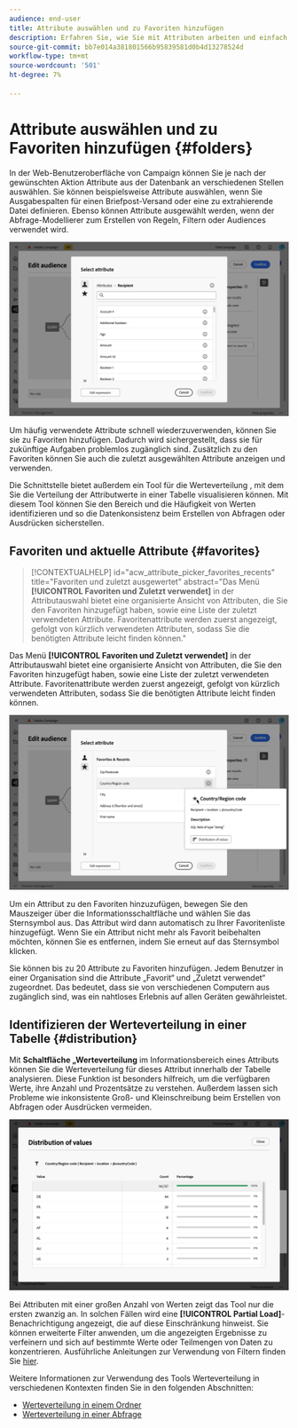 ```yaml
---
audience: end-user
title: Attribute auswählen und zu Favoriten hinzufügen
description: Erfahren Sie, wie Sie mit Attributen arbeiten und einfach auf bevorzugte und kürzlich verwendete Attribute zugreifen können.
source-git-commit: bb7e014a381801566b95839581d0b4d13278524d
workflow-type: tm+mt
source-wordcount: '501'
ht-degree: 7%

---
```


# Attribute auswählen und zu Favoriten hinzufügen {#folders}

In der Web-Benutzeroberfläche von Campaign können Sie je nach der gewünschten Aktion Attribute aus der Datenbank an verschiedenen Stellen auswählen. Sie können beispielsweise Attribute auswählen, wenn Sie Ausgabespalten für einen Briefpost-Versand oder eine zu extrahierende Datei definieren. Ebenso können Attribute ausgewählt werden, wenn der Abfrage-Modellierer zum Erstellen von Regeln, Filtern oder Audiences verwendet wird.

![](assets/attributes-list.png)

Um häufig verwendete Attribute schnell wiederzuverwenden, können Sie sie zu Favoriten hinzufügen. Dadurch wird sichergestellt, dass sie für zukünftige Aufgaben problemlos zugänglich sind. Zusätzlich zu den Favoriten können Sie auch die zuletzt ausgewählten Attribute anzeigen und verwenden.

Die Schnittstelle bietet außerdem ein Tool für die Werteverteilung , mit dem Sie die Verteilung der Attributwerte in einer Tabelle visualisieren können. Mit diesem Tool können Sie den Bereich und die Häufigkeit von Werten identifizieren und so die Datenkonsistenz beim Erstellen von Abfragen oder Ausdrücken sicherstellen.

## Favoriten und aktuelle Attribute {#favorites}

>[!CONTEXTUALHELP]
>id="acw_attribute_picker_favorites_recents"
>title="Favoriten und zuletzt ausgewertet"
>abstract="Das Menü **[!UICONTROL Favoriten und Zuletzt verwendet]** in der Attributauswahl bietet eine organisierte Ansicht von Attributen, die Sie den Favoriten hinzugefügt haben, sowie eine Liste der zuletzt verwendeten Attribute. Favoritenattribute werden zuerst angezeigt, gefolgt von kürzlich verwendeten Attributen, sodass Sie die benötigten Attribute leicht finden können."

Das Menü **[!UICONTROL Favoriten und Zuletzt verwendet]** in der Attributauswahl bietet eine organisierte Ansicht von Attributen, die Sie den Favoriten hinzugefügt haben, sowie eine Liste der zuletzt verwendeten Attribute. Favoritenattribute werden zuerst angezeigt, gefolgt von kürzlich verwendeten Attributen, sodass Sie die benötigten Attribute leicht finden können.

![](assets/attributes-favorites.png)

Um ein Attribut zu den Favoriten hinzuzufügen, bewegen Sie den Mauszeiger über die Informationsschaltfläche und wählen Sie das Sternsymbol aus. Das Attribut wird dann automatisch zu Ihrer Favoritenliste hinzugefügt. Wenn Sie ein Attribut nicht mehr als Favorit beibehalten möchten, können Sie es entfernen, indem Sie erneut auf das Sternsymbol klicken.

Sie können bis zu 20 Attribute zu Favoriten hinzufügen. Jedem Benutzer in einer Organisation sind die Attribute „Favorit“ und „Zuletzt verwendet“ zugeordnet. Das bedeutet, dass sie von verschiedenen Computern aus zugänglich sind, was ein nahtloses Erlebnis auf allen Geräten gewährleistet.

## Identifizieren der Werteverteilung in einer Tabelle {#distribution}

Mit **Schaltfläche „Werteverteilung** im Informationsbereich eines Attributs können Sie die Werteverteilung für dieses Attribut innerhalb der Tabelle analysieren. Diese Funktion ist besonders hilfreich, um die verfügbaren Werte, ihre Anzahl und Prozentsätze zu verstehen. Außerdem lassen sich Probleme wie inkonsistente Groß- und Kleinschreibung beim Erstellen von Abfragen oder Ausdrücken vermeiden.

![](assets/attributes-distribution-values.png)

Bei Attributen mit einer großen Anzahl von Werten zeigt das Tool nur die ersten zwanzig an. In solchen Fällen wird eine **[!UICONTROL Partial Load]**-Benachrichtigung angezeigt, die auf diese Einschränkung hinweist. Sie können erweiterte Filter anwenden, um die angezeigten Ergebnisse zu verfeinern und sich auf bestimmte Werte oder Teilmengen von Daten zu konzentrieren. Ausführliche Anleitungen zur Verwendung von Filtern finden Sie [hier](../get-started/work-with-folders.md#filter-the-values).

Weitere Informationen zur Verwendung des Tools Werteverteilung in verschiedenen Kontexten finden Sie in den folgenden Abschnitten:

- [Werteverteilung in einem Ordner](../get-started/work-with-folders.md##distribution-values-folder)
- [Werteverteilung in einer Abfrage](../query/build-query.md#distribution-values-query)
